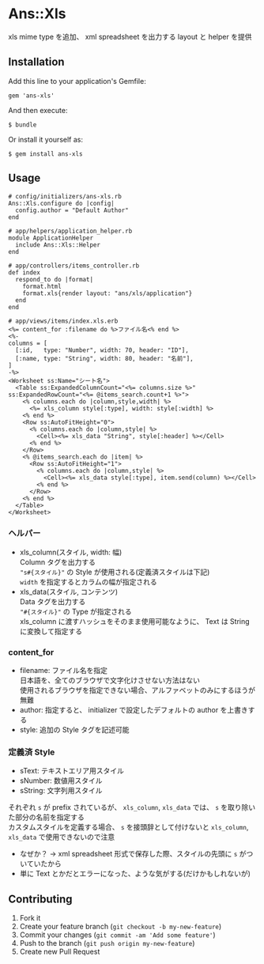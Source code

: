 # Ans::Xls

xls mime type を追加、 xml spreadsheet を出力する layout と helper を提供

## Installation

Add this line to your application's Gemfile:

    gem 'ans-xls'

And then execute:

    $ bundle

Or install it yourself as:

    $ gem install ans-xls

## Usage

    # config/initializers/ans-xls.rb
    Ans::Xls.configure do |config|
      config.author = "Default Author"
    end

    # app/helpers/application_helper.rb
    module ApplicationHelper
      include Ans::Xls::Helper
    end

    # app/controllers/items_controller.rb
    def index
      respond_to do |format|
        format.html
        format.xls{render layout: "ans/xls/application"}
      end
    end

    # app/views/items/index.xls.erb
    <%= content_for :filename do %>ファイル名<% end %>
    <%-
    columns = [
      [:id,   type: "Number", width: 70, header: "ID"],
      [:name, type: "String", width: 80, header: "名前"],
    ]
    -%>
    <Worksheet ss:Name="シート名">
      <Table ss:ExpandedColumnCount="<%= columns.size %>" ss:ExpandedRowCount="<%= @items_search.count+1 %>">
        <% columns.each do |column,style,width| %>
          <%= xls_column style[:type], width: style[:width] %>
        <% end %>
        <Row ss:AutoFitHeight="0">
          <% columns.each do |column,style| %>
            <Cell><%= xls_data "String", style[:header] %></Cell>
          <% end %>
        </Row>
        <% @items_search.each do |item| %>
          <Row ss:AutoFitHeight="1">
            <% columns.each do |column,style| %>
              <Cell><%= xls_data style[:type], item.send(column) %></Cell>
            <% end %>
          </Row>
        <% end %>
      </Table>
    </Worksheet>

### ヘルパー

* xls_column(スタイル, width: 幅)  
  Column タグを出力する  
  `"s#{スタイル}"` の Style が使用される(定義済スタイルは下記)  
  `width` を指定するとカラムの幅が指定される
* xls_data(スタイル, コンテンツ)  
  Data タグを出力する  
  `"#{スタイル}"` の Type が指定される  
  xls_column に渡すハッシュをそのまま使用可能なように、 Text は String に変換して指定する

### content_for

* filename: ファイル名を指定  
  日本語を、全てのブラウザで文字化けさせない方法はない  
  使用されるブラウザを指定できない場合、アルファベットのみにするほうが無難
* author: 指定すると、 initializer で設定したデフォルトの author を上書きする
* style: 追加の Style タグを記述可能

### 定義済 Style

* sText: テキストエリア用スタイル
* sNumber: 数値用スタイル
* sString: 文字列用スタイル

それぞれ `s` が prefix されているが、 `xls_column`, `xls_data` では、 `s` を取り除いた部分の名前を指定する  
カスタムスタイルを定義する場合、 `s` を接頭辞として付けないと `xls_column`, `xls_data` で使用できないので注意

* なぜか？ → xml spreadsheet 形式で保存した際、スタイルの先頭に `s` がついていたから
* 単に Text とかだとエラーになった、ような気がする(だけかもしれないが)

## Contributing

1. Fork it
2. Create your feature branch (`git checkout -b my-new-feature`)
3. Commit your changes (`git commit -am 'Add some feature'`)
4. Push to the branch (`git push origin my-new-feature`)
5. Create new Pull Request
